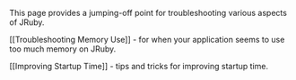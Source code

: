 This page provides a jumping-off point for troubleshooting various aspects of JRuby.

[[Troubleshooting Memory Use]] - for when your application seems to use too much memory on JRuby.

[[Improving Startup Time]] - tips and tricks for improving startup time.